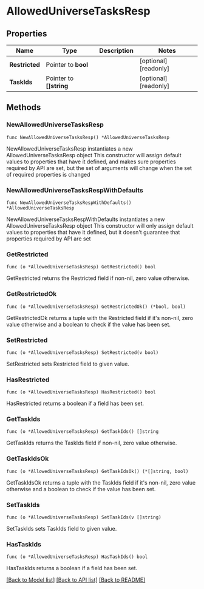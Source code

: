 # AllowedUniverseTasksResp

## Properties

Name | Type | Description | Notes
------------ | ------------- | ------------- | -------------
**Restricted** | Pointer to **bool** |  | [optional] [readonly] 
**TaskIds** | Pointer to **[]string** |  | [optional] [readonly] 

## Methods

### NewAllowedUniverseTasksResp

`func NewAllowedUniverseTasksResp() *AllowedUniverseTasksResp`

NewAllowedUniverseTasksResp instantiates a new AllowedUniverseTasksResp object
This constructor will assign default values to properties that have it defined,
and makes sure properties required by API are set, but the set of arguments
will change when the set of required properties is changed

### NewAllowedUniverseTasksRespWithDefaults

`func NewAllowedUniverseTasksRespWithDefaults() *AllowedUniverseTasksResp`

NewAllowedUniverseTasksRespWithDefaults instantiates a new AllowedUniverseTasksResp object
This constructor will only assign default values to properties that have it defined,
but it doesn't guarantee that properties required by API are set

### GetRestricted

`func (o *AllowedUniverseTasksResp) GetRestricted() bool`

GetRestricted returns the Restricted field if non-nil, zero value otherwise.

### GetRestrictedOk

`func (o *AllowedUniverseTasksResp) GetRestrictedOk() (*bool, bool)`

GetRestrictedOk returns a tuple with the Restricted field if it's non-nil, zero value otherwise
and a boolean to check if the value has been set.

### SetRestricted

`func (o *AllowedUniverseTasksResp) SetRestricted(v bool)`

SetRestricted sets Restricted field to given value.

### HasRestricted

`func (o *AllowedUniverseTasksResp) HasRestricted() bool`

HasRestricted returns a boolean if a field has been set.

### GetTaskIds

`func (o *AllowedUniverseTasksResp) GetTaskIds() []string`

GetTaskIds returns the TaskIds field if non-nil, zero value otherwise.

### GetTaskIdsOk

`func (o *AllowedUniverseTasksResp) GetTaskIdsOk() (*[]string, bool)`

GetTaskIdsOk returns a tuple with the TaskIds field if it's non-nil, zero value otherwise
and a boolean to check if the value has been set.

### SetTaskIds

`func (o *AllowedUniverseTasksResp) SetTaskIds(v []string)`

SetTaskIds sets TaskIds field to given value.

### HasTaskIds

`func (o *AllowedUniverseTasksResp) HasTaskIds() bool`

HasTaskIds returns a boolean if a field has been set.


[[Back to Model list]](../README.md#documentation-for-models) [[Back to API list]](../README.md#documentation-for-api-endpoints) [[Back to README]](../README.md)


